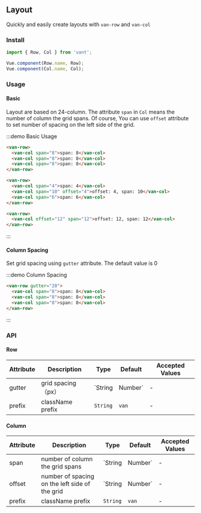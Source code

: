 <style>
.demo-layout {
  .van-row {
    padding: 0 15px;
  }
  .van-col {
    color: #fff;
    font-size: 13px;
    line-height: 30px;
    text-align: center;
    margin-bottom: 10px;
    background-clip: content-box;

    &:nth-child(odd) {
      background-color: #39a9ed;
    }

    &:nth-child(even) {
      background-color: #66c6f2;
    }
  }
}
</style>

## Layout

Quickly and easily create layouts with `van-row` and `van-col`

### Install
``` javascript
import { Row, Col } from 'vant';

Vue.component(Row.name, Row);
Vue.component(Col.name, Col);
```

### Usage

#### Basic

Layout are based on 24-column. The attribute `span` in `Col` means the number of column the grid spans. Of course, You can use `offset` attribute to set number of spacing on the left side of the grid.

:::demo Basic Usage
```html
<van-row>
  <van-col span="8">span: 8</van-col>
  <van-col span="8">span: 8</van-col>
  <van-col span="8">span: 8</van-col>
</van-row>

<van-row>
  <van-col span="4">span: 4</van-col>
  <van-col span="10" offset="4">offset: 4, span: 10</van-col>
  <van-col span="6">span: 6</van-col>
</van-row>

<van-row>
  <van-col offset="12" span="12">offset: 12, span: 12</van-col>
</van-row>
```
:::

#### Column Spacing

Set grid spacing using `gutter` attribute. The default value is 0

:::demo Column Spacing
```html
<van-row gutter="20">
  <van-col span="8">span: 8</van-col>
  <van-col span="8">span: 8</van-col>
  <van-col span="8">span: 8</van-col>
</van-row>
```
:::

### API

#### Row
| Attribute       | Description      | Type       | Default       | Accepted Values       |
|-----------|-----------|-----------|-------------|-------------|
| gutter | grid spacing（px） | `String | Number` | - | - |
| prefix | className prefix | `String` | `van` | - |

#### Column
| Attribute       | Description      | Type       | Default       | Accepted Values       |
|-----------|-----------|-----------|-------------|-------------|
| span | number of column the grid spans | `String | Number`  | - | - |
| offset | number of spacing on the left side of the grid | `String | Number` | -  | - |
| prefix | className prefix | `String`  | `van` | - |
